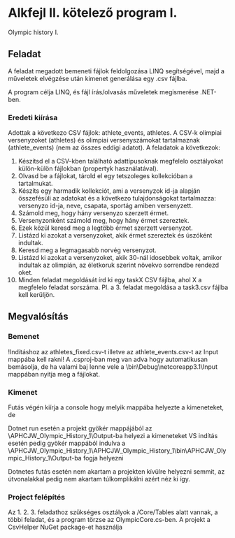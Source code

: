 # Alkfejl II. kötelező program I.
 Olympic history I.

## Feladat

A feladat megadott bemeneti fájlok feldolgozása LINQ segítségével, majd a műveletek elvégzése után kimenet generálása egy .csv fájlba.

A program célja LINQ, és fájl írás/olvasás műveletek megismerése .NET-ben.

### Eredeti kiírása

Adottak a következo CSV fájlok: athlete_events, athletes. A CSV-k
olimpiai versenyzoket (athletes) és olimpiai versenyszámokat tartalmaznak
(athlete_events) (nem az összes eddigi adatot). A feladatok a következok:
1. Készítsd el a CSV-kben található adattípusoknak megfelelo osztályokat
külön-külön fájlokban (propertyk használatával).
2. Olvasd be a fájlokat, tárold el egy tetszoleges kollekcióban a tartalmukat.
3. Készíts egy harmadik kollekciót, ami a versenyzok id-ja alapján összefésüli
az adatokat és a következo tulajdonságokat tartalmazza: versenyzo id-ja,
neve, csapata, sportág amiben versenyzett.
4. Számold meg, hogy hány versenyzo szerzett érmet.
5. Versenyzonként számold meg, hogy hány érmet szereztek.
6. Ezek közül keresd meg a legtöbb érmet szerzett versenyzot.
7. Listázd ki azokat a versenyzoket, akik érmet szereztek és úszóként indultak.
8. Keresd meg a legmagasabb norvég versenyzot.
9. Listázd ki azokat a versenyzoket, akik 30-nál idosebbek voltak, amikor
indultak az olimpián, az életkoruk szerint növekvo sorrendbe rendezd oket.
10. Minden feladat megoldását írd ki egy taskX CSV fájlba, ahol X a megfelelo
feladat sorszáma. Pl. a 3. feladat megoldása a task3.csv fájlba kell
kerüljön.

## Megvalósítás

### Bemenet
 !Indításhoz az athletes_fixed.csv-t illetve az athlete_events.csv-t az Input mappába kell rakni! 
 A .csproj-ban meg van adva hogy automatikusan bemásolja, de ha valami baj lenne vele a \bin\Debug\netcoreapp3.1\Input mappában nyitja meg a fájlokat.
 
### Kimenet
 Futás végén kiírja a console hogy melyik mappába helyezte a kimeneteket, de

 Dotnet run esetén a projekt gyökér mappájából az \APHCJW_Olympic_History_1\Output-ba helyezi a kimeneteket
 VS indítás esetén pedig gyökér mappából indulva a \APHCJW_Olympic_History_1\APHCJW_Olympic_History_1\bin\APHCJW_Olympic_History_1\Output-ba fogja helyezni
 
 Dotnetes futás esetén nem akartam a projekten kívülre helyezni semmit, az útvonalakkal pedig nem akartam túlkomplikálni azért néz ki így.
 
### Project felépítés
 Az 1. 2. 3. feladathoz szükséges osztályok a /Core/Tables alatt vannak, a többi feladat, és a program törzse az OlympicCore.cs-ben.
 A projekt a CsvHelper NuGet package-et használja 

